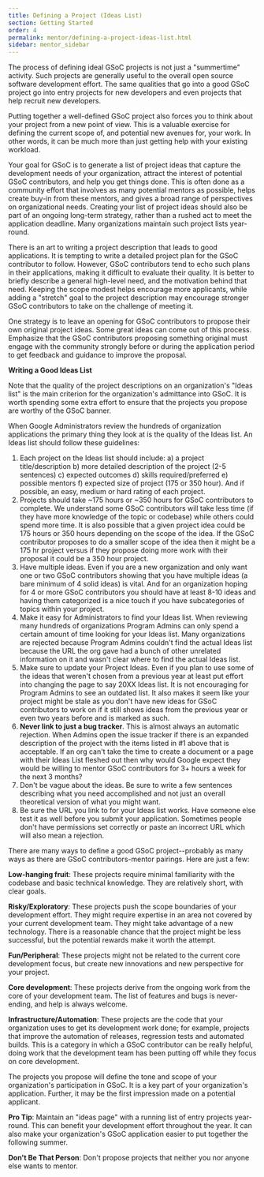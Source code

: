 ```yaml
---
title: Defining a Project (Ideas List)
section: Getting Started
order: 4
permalink: mentor/defining-a-project-ideas-list.html
sidebar: mentor_sidebar
---
```


The process of defining ideal GSoC projects is not just a "summertime" activity. Such projects are generally useful to the overall open source software development effort. The same qualities that go into a good GSoC project go into entry projects for new developers and even projects that help recruit new developers.

Putting together a well-defined GSoC project also forces you to think about your project from a new point of view. This is a valuable exercise for defining the current scope of, and potential new avenues for, your work. In other words, it can be much more than just getting help with your existing workload.

Your goal for GSoC is to generate a list of project ideas that capture the development needs of your organization, attract the interest of potential GSoC contributors, and help you get things done. This is often done as a community effort that involves as many potential mentors as possible, helps create buy-in from these mentors, and gives a broad range of perspectives on organizational needs. Creating your list of project ideas should also be part of an ongoing long-term strategy, rather than a rushed act to meet the application deadline. Many organizations maintain such project lists year-round.

There is an art to writing a project description that leads to good applications. It is tempting to write a detailed project plan for the GSoC contributor to follow. However, GSoC contributors tend to echo such plans in their applications, making it difficult to evaluate their quality. It is better to briefly describe a general high-level need, and the motivation behind that need. Keeping the scope modest helps encourage more applicants, while adding a "stretch" goal to the project description may encourage stronger GSoC contributors to take on the challenge of meeting it.

One strategy is to leave an opening for GSoC contributors to propose their own original project ideas. Some great ideas can come out of this process. Emphasize that the GSoC contributors proposing something original must engage with the community strongly before or during the application period to get feedback and guidance to improve the proposal.

**Writing a Good Ideas List**

Note that the quality of the project descriptions on an organization's "Ideas list" is the main criterion for the organization's admittance into GSoC. It is worth spending some extra effort to ensure that the projects you propose are worthy of the GSoC banner.

When Google Administrators review the hundreds of organization applications the primary thing they look at is the quality of the Ideas list. An Ideas list should follow these guidelines:

1. Each project on the Ideas list should include: a) a project title/description  b) more detailed description of the project (2-5 sentences) c) expected outcomes  d) skills required/preferred  e) possible mentors f) expected size of project (175 or 350 hour). And if possible, an easy, medium or hard rating of each project.
1. Projects should take ~175 hours or ~350 hours for GSoC contributors to complete. We understand some GSoC contributors will take less time (if they have more knowledge of the topic or codebase) while others could spend more time. It is also possible that a given project idea could be 175 hours or 350 hours depending on the scope of the idea. If the GSoC contributor proposes to do a smaller scope of the idea then it might be a 175 hr project versus if they propose doing more work with their proposal it could be a 350 hour project. 
1. Have multiple ideas. Even if you are a new organization and only want one or two GSoC contributors showing that you have multiple ideas (a bare minimum of 4 solid ideas) is vital. And for an organization hoping for 4 or more GSoC contributors you should have at least 8-10 ideas and having them categorized is a nice touch if you have subcategories of topics within your project.
1. Make it easy for Administrators to find your Ideas list. When reviewing many hundreds of organizations Program Admins can only spend a certain amount of time looking for your Ideas list. Many organizations are rejected because Program Admins couldn't find the actual Ideas list because the URL the org gave had a bunch of other unrelated information on it and wasn't clear where to find the actual Ideas list.
1. Make sure to update your Project Ideas. Even if you plan to use some of the ideas that weren't chosen from a previous year at least put effort into changing the page to say 20XX Ideas list. It is not encouraging for Program Admins to see an outdated list. It also makes it seem like your project might be stale as you don't have new ideas for GSoC contributors to work on if it still shows ideas from the previous year or even two years before and is marked as such.
1. **Never link to just a bug tracker**. This is almost always an automatic rejection. When Admins open the issue tracker if there is an expanded description of the project with the items listed in #1 above that is acceptable. If an org can't take the time to create a document or a page with their Ideas List fleshed out then why would Google expect they would be willing to mentor GSoC contributors for 3+ hours a week for the next 3 months?
1. Don't be vague about the ideas. Be sure to write a few sentences describing what you need accomplished and not just an overall theoretical version of what you might want.
1. Be sure the URL you link to for your Ideas list works. Have someone else test it as well before you submit your application. Sometimes people don't have permissions set correctly or paste an incorrect URL which will also mean a rejection.

There are many ways to define a good GSoC project--probably as many ways as there are GSoC contributors-mentor pairings. Here are just a few:

**Low-hanging fruit**: These projects require minimal familiarity with the codebase and basic technical knowledge. They are relatively short, with clear goals.

**Risky/Exploratory**: These projects push the scope boundaries of your development effort. They might require expertise in an area not covered by your current development team. They might take advantage of a new technology. There is a reasonable chance that the project might be less successful, but the potential rewards make it worth the attempt.

**Fun/Peripheral**: These projects might not be related to the current core development focus, but create new innovations and new perspective for your project.

**Core development**: These projects derive from the ongoing work from the core of your development team. The list of features and bugs is never-ending, and help is always welcome.

**Infrastructure/Automation**: These projects are the code that your organization uses to get its development work done; for example, projects that improve the automation of releases, regression tests and automated builds. This is a category in which a GSoC contributor can be really helpful, doing work that the development team has been putting off while they focus on core development.

The projects you propose will define the tone and scope of your organization's participation in GSoC. It is a key part of your organization's application. Further, it may be the first impression made on a potential applicant.

**Pro Tip**: Maintain an "ideas page" with a running list of entry projects year-round. This can benefit your development effort throughout the year. It can also make your organization's GSoC application easier to put together the following summer.

**Don't Be That Person**: Don't propose projects that neither you nor anyone else wants to mentor.
